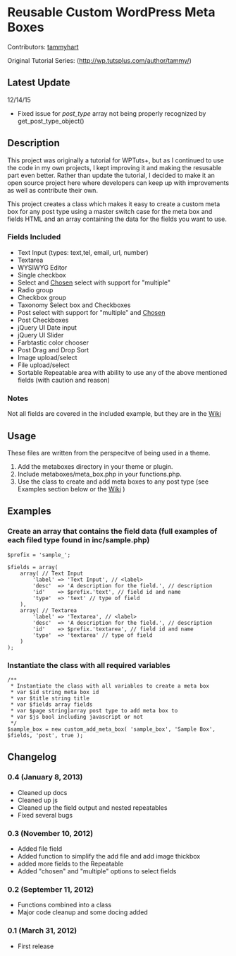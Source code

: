 Reusable Custom WordPress Meta Boxes
====================================

Contributors: [tammyhart](http://github.com/tammyhart)

Original Tutorial Series: (http://wp.tutsplus.com/author/tammy/)


Latest Update
-------------

12/14/15
- Fixed issue for _post_type_ array not being properly recognized by get_post_type_object()


Description
-----------

This project was originally a tutorial for WPTuts+, but as I continued to use the code in my own 
projects, I kept improving it and making the resusable part even better. Rather than update the 
tutorial, I decided to make it an open source project here where developers can keep up with 
improvements as well as contribute their own.

This project creates a class which makes it easy to create a custom meta box for any 
post type using a master switch case for the meta box and fields HTML and an array containing 
the data for the fields you want to use.


### Fields Included

* Text Input (types: text,tel, email, url, number)
* Textarea
* WYSIWYG Editor
* Single checkbox
* Select and [Chosen](http://harvesthq.github.com/chosen/) select with support for "multiple"
* Radio group
* Checkbox group
* Taxonomy Select box and Checkboxes
* Post select with support for "multiple" and [Chosen](http://harvesthq.github.com/chosen/)
* Post Checkboxes
* jQuery UI Date input
* jQuery UI Slider
* Farbtastic color chooser
* Post Drag and Drop Sort
* Image upload/select
* File upload/select
* Sortable Repeatable area with ability to use any of the above mentioned fields (with caution and reason)

### Notes

Not all fields are covered in the included example, but they are in the [Wiki](https://github.com/tammyhart/Reusable-Custom-WordPress-Meta-Boxes/wiki)


Usage
-----

These files are written from the perspecitve of being used in a theme. 

1. Add the metaboxes directory in your theme or plugin.
2. Include metaboxes/meta_box.php in your functions.php.
4. Use the class to create and add meta boxes to any post type (see Examples section below or the [Wiki](https://github.com/tammyhart/Reusable-Custom-WordPress-Meta-Boxes/wiki)
)


Examples
--------

### Create an array that contains the field data (full examples of each filed type found in inc/sample.php)

	$prefix = 'sample_';
	
	$fields = array(
		array( // Text Input
			'label'	=> 'Text Input', // <label>
			'desc'	=> 'A description for the field.', // description
			'id'	=> $prefix.'text', // field id and name
			'type'	=> 'text' // type of field
		),
		array( // Textarea
			'label'	=> 'Textarea', // <label>
			'desc'	=> 'A description for the field.', // description
			'id'	=> $prefix.'textarea', // field id and name
			'type'	=> 'textarea' // type of field
		)
	);

### Instantiate the class with all required variables

	/**
	 * Instantiate the class with all variables to create a meta box
	 * var $id string meta box id
	 * var $title string title
	 * var $fields array fields
	 * var $page string|array post type to add meta box to
	 * var $js bool including javascript or not
	 */
	$sample_box = new custom_add_meta_box( 'sample_box', 'Sample Box', $fields, 'post', true );


Changelog
---------

### 0.4 (January 8, 2013)
* Cleaned up docs
* Cleaned up js
* Cleaned up the field output and nested repeatables
* Fixed several bugs 

### 0.3 (November 10, 2012)
* Added file field
* Added function to simplify the add file and add image thickbox
* added more fields to the Repeatable
* Added "chosen" and "multiple" options to select fields

### 0.2 (September 11, 2012)
* Functions combined into a class
* Major code cleanup and some docing added

### 0.1 (March 31, 2012)
* First release
